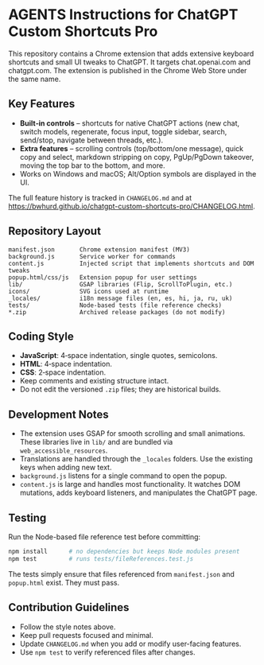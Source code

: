 # AGENTS Instructions for ChatGPT Custom Shortcuts Pro

This repository contains a Chrome extension that adds extensive keyboard shortcuts and small UI tweaks to ChatGPT. It targets chat.openai.com and chatgpt.com. The extension is published in the Chrome Web Store under the same name.

## Key Features
- **Built‑in controls** – shortcuts for native ChatGPT actions (new chat, switch models, regenerate, focus input, toggle sidebar, search, send/stop, navigate between threads, etc.).
- **Extra features** – scrolling controls (top/bottom/one message), quick copy and select, markdown stripping on copy, PgUp/PgDown takeover, moving the top bar to the bottom, and more.
- Works on Windows and macOS; Alt/Option symbols are displayed in the UI.

The full feature history is tracked in `CHANGELOG.md` and at <https://bwhurd.github.io/chatgpt-custom-shortcuts-pro/CHANGELOG.html>.

## Repository Layout
```
manifest.json       Chrome extension manifest (MV3)
background.js       Service worker for commands
content.js          Injected script that implements shortcuts and DOM tweaks
popup.html/css/js   Extension popup for user settings
lib/                GSAP libraries (Flip, ScrollToPlugin, etc.)
icons/              SVG icons used at runtime
_locales/           i18n message files (en, es, hi, ja, ru, uk)
tests/              Node-based tests (file reference checks)
*.zip               Archived release packages (do not modify)
```

## Coding Style
- **JavaScript**: 4‑space indentation, single quotes, semicolons.
- **HTML**: 4‑space indentation.
- **CSS**: 2‑space indentation.
- Keep comments and existing structure intact.
- Do not edit the versioned `.zip` files; they are historical builds.

## Development Notes
- The extension uses GSAP for smooth scrolling and small animations. These libraries live in `lib/` and are bundled via `web_accessible_resources`.
- Translations are handled through the `_locales` folders. Use the existing keys when adding new text.
- `background.js` listens for a single command to open the popup.
- `content.js` is large and handles most functionality. It watches DOM mutations, adds keyboard listeners, and manipulates the ChatGPT page.

## Testing
Run the Node-based file reference test before committing:

```bash
npm install      # no dependencies but keeps Node modules present
npm test         # runs tests/fileReferences.test.js
```

The tests simply ensure that files referenced from `manifest.json` and `popup.html` exist. They must pass.

## Contribution Guidelines
- Follow the style notes above.
- Keep pull requests focused and minimal.
- Update `CHANGELOG.md` when you add or modify user-facing features.
- Use `npm test` to verify referenced files after changes.

